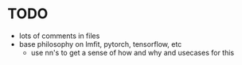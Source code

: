 # TODO
 - lots of comments in files
 - base philosophy on lmfit, pytorch, tensorflow, etc
    - use nn's to get a sense of how and why and usecases for this 